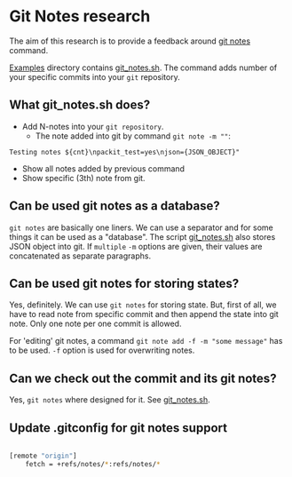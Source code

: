 # Git Notes research

The aim of this research is to provide
a feedback around [git notes](https://git-scm.com/docs/git-notes) command.

[Examples](./examples) directory contains [git_notes.sh](./git_notes.sh).
The command adds number of your specific commits into your `git` repository.

## What git_notes.sh does?

* Add N-notes into your `git repository`.
  * The note added into git by command `git note -m ""`:

```Testing notes ${cnt}\npackit_test=yes\njson={JSON_OBJECT}"```
* Show all notes added by previous command
* Show specific (3th) note from git.

## Can be used git notes as a database?

`git notes` are basically one liners. We can use a separator and for
some things it can be used as a "database". The script [git_notes.sh](./git_notes.sh)
also stores JSON object into git.
If ``multiple`` `-m` options are given, their values
are concatenated as separate paragraphs.

## Can be used git notes for storing states?

Yes, definitely. We can use `git notes` for storing state.
But, first of all, we have to read note from specific commit and then
append the state into git note.
Only one note per one commit is allowed.

For 'editing' git notes, a command
`git note add -f -m "some message"` has to be used.
`-f` option is used for overwriting notes.

## Can we check out the commit and its git notes?
Yes, `git notes` where designed for it. See [git_notes.sh](./git_notes.sh).

## Update .gitconfig for git notes support

```bash

[remote "origin"]
	fetch = +refs/notes/*:refs/notes/*
```